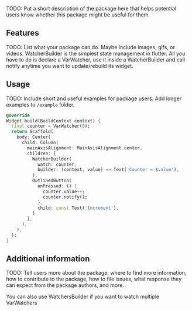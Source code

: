 <!--
This README describes the package. If you publish this package to pub.dev,
this README's contents appear on the landing page for your package.

For information about how to write a good package README, see the guide for
[writing package pages](https://dart.dev/guides/libraries/writing-package-pages).

For general information about developing packages, see the Dart guide for
[creating packages](https://dart.dev/guides/libraries/create-library-packages)
and the Flutter guide for
[developing packages and plugins](https://flutter.dev/developing-packages).
-->

TODO: Put a short description of the package here that helps potential users
know whether this package might be useful for them.

## Features

TODO: List what your package can do. Maybe include images, gifs, or videos.
WatcherBuilder is the simplest state management in flutter. All you have to do
is declare a VarWatcher, use it inside a WatcherBuilder and call notify anytime
you want to update/rebuild its widget.

## Usage

TODO: Include short and useful examples for package users. Add longer examples
to `/example` folder.

```dart
@override
Widget build(BuildContext context) {
  final counter = VarWatcher(0);
  return Scaffold(
    body: Center(
      child: Column(
        mainAxisAlignment: MainAxisAlignment.center,
        children: [
          WatcherBuilder(
            watch: counter,
            builder: (context, value) => Text('Counter = $value'),
          ),
          OutlinedButton(
            onPressed: () {
              counter.value++;
              counter.notify();
            },
            child: const Text('Increment'),
          )
        ],
      ),
    ),
  );
}
```

## Additional information

TODO: Tell users more about the package: where to find more information, how to
contribute to the package, how to file issues, what response they can expect
from the package authors, and more.

You can also use WatchersBuilder if you want to watch multiple VarWatchers

